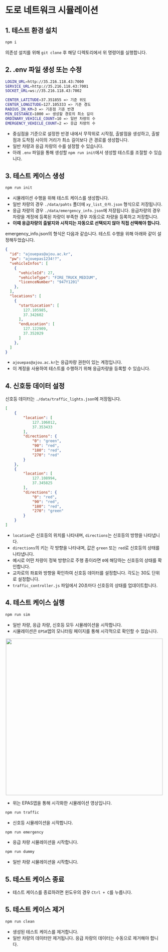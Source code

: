 # 도로 네트워크 시뮬레이션

## 1. 테스트 환경 설치

```bash
npm i
```

의존성 설치를 위해 `git clone` 후 해당 디렉토리에서 위 명령어를 실행합니다.

## 2. .env 파일 생성 또는 수정

```bash
LOGIN_URL=http://35.216.118.43:7000
SERVICE_URL=http://35.216.118.43:7001
SOCKET_URL=ws://35.216.118.43:7002

CENTER_LATITUDE=37.351855 => 기준 위도
CENTER_LONGITUDE=127.105333 => 기준 경도
RADIUS_IN_KM=3 => 기준점 기준 반경
MIN_DISTANCE=1000 => 생성할 경로의 최소 길이
ORDINARY_VEHICLE_COUNT=10 => 일반 차량의 수
EMERGENCY_VEHICLE_COUNT=2 => 응급 차량의 수
```

- 중심점을 기준으로 설정한 반경 내에서 무작위로 시작점, 출발점을 생성하고, 출발점과 도착점 사이의 거리가 최소 길이보다 큰 경로를 생성합니다.
- 일반 차량과 응급 차량의 수를 설정할 수 있습니다.
- 아래 `.env` 파일을 통해 생성할 `npm run init`에서 생성할 테스트를 조절할 수 있습니다.

## 3. 테스트 케이스 생성

```bash
npm run init
```

- 시뮬레이션 수행을 위해 테스트 케이스를 생성합니다.
- 일반 차량의 경우 `./data/pahts` 폴더에 `xy_list_숫자.json` 형식으로 저장됩니다.
- 응급 차량의 경우 `./data/emergency_info.json`에 저장됩니다. 응급차량의 경우 차량을 계정에 등록된 차량이 부족한 경우 자동으로 차량을 등록하고 저장합니다.
- **이때 응급차량의 출발지와 시작지는 자동으로 선택되지 않아 직접 선택해야 합니다.**

emergency_info.json의 형식은 다음과 같습니다. 테스트 수행을 위해 아래와 같이 설정해두었습니다.

```json
{
  "id": "ajouepas@ajou.ac.kr",
  "pw": "ajouepas1234!?",
  "vehicleInfos": [
    {
      "vehicleId": 27,
      "vehicleType": "FIRE_TRUCK_MEDIUM",
      "licenceNumber": "947Y1201"
    },
  ],
  "locations": [
    {
      "startLocation": [
        127.105985,
        37.342602
      ],
      "endLocation": [
        127.122909,
        37.352029
      ]
    },
  ]
}
```

- `ajouepas@ajou.ac.kr`는 응급차량 권한이 있는 계정입니다.
- 이 계정을 사용하여 테스트를 수행하기 위해 응급차량을 등록할 수 있습니다.

## 4. 신호등 데이터 설정

신호등 데이터는 `./data/traffic_lights.json`에 저장됩니다.

```json
[
    {
        "location": [
            127.106012,
            37.353433
        ],
        "directions": {
            "0": "green",
            "90": "red",
            "180": "red",
            "270": "red"
        }
    },
    {
        "location": [
            127.108994,
            37.345825
        ],
        "directions": {
            "0": "red",
            "90": "red",
            "180": "red",
            "270": "green"
        }
    }
]
```

- `location`은 신호등의 위치를 나타내며, `directions`는 신호등의 방향을 나타냅니다.
- `directions`의 키는 각 방향을 나타내며, 값은 `green` 또는 `red`로 신호등의 상태를 나타냅니다.
- 예시로 어떤 차량이 정북 방향으로 주행 중이라면 `0`에 해당하는 신호등의 상태를 확인합니다.
- 교차로의 좌표와 방향을 확인하여 신호등 데이터를 설정합니다. 각도는 30도 단위로 설정합니다.
- `traffic_controller.js` 파일에서  20초마다 신호등의 상태를 업데이트합니다.

## 4. 테스트 케이스 실행

```bash
npm run sim
```

- 일반 차량, 응급 차량, 신호등 모두 시뮬레이션을 시작합니다.
- 시뮬레이션은 `EPSA`앱의 모니터링 페이지를 통해 시각적으로 확인할 수 있습니다.

<div align="center">
    <img src="https://github.com/Ajou-Soft-19/road-simulator/assets/32717522/ade13bb5-91ff-47ae-8567-16cff7a2908d" width="500">
</div>

- 위는 EPAS앱을 통해 시각화한 시뮬레이션 영상입니다.

```bash
npm run traffic
```

- 신호등 시뮬레이션을 시작합니다.

```bash
npm run emergency
```

- 응급 차량 시뮬레이션을 시작합니다.

```bash
npm run dummy
```

- 일반 차량 시뮬레이션을 시작합니다.

## 5. 테스트 케이스 종료

- 테스트 케이스를 종료하려면 윈도우의 경우 `Ctrl + C`를 누릅니다.

## 5. 테스트 케이스 제거

```bash
npm run clean
```

- 생성된 테스트 케이스를 제거합니다.
- 일반 차량의 데이터만 제거됩니다. 응급 차량의 데이터는 수동으로 제거해야 합니다.
